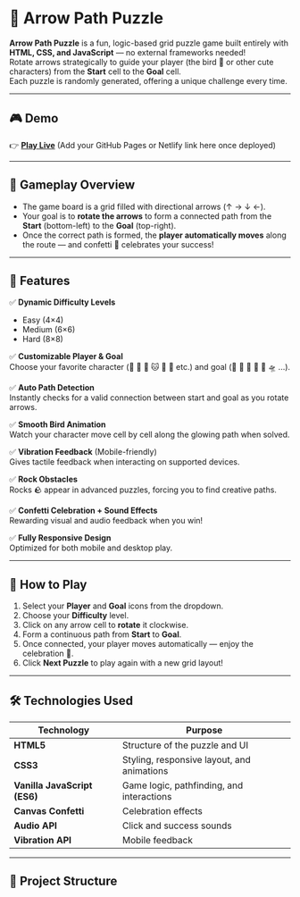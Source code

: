 # 🧩 Arrow Path Puzzle

**Arrow Path Puzzle** is a fun, logic-based grid puzzle game built entirely with **HTML, CSS, and JavaScript** — no external frameworks needed!  
Rotate arrows strategically to guide your player (the bird 🐥 or other cute characters) from the **Start** cell to the **Goal** cell.  
Each puzzle is randomly generated, offering a unique challenge every time.

---

## 🎮 Demo

👉 **[Play Live](#rakeshid03.github.io/ARROWPATHPUZZLE/)** (Add your GitHub Pages or Netlify link here once deployed)

---

## 🧠 Gameplay Overview

- The game board is a grid filled with directional arrows (↑ → ↓ ←).  
- Your goal is to **rotate the arrows** to form a connected path from the **Start** (bottom-left) to the **Goal** (top-right).  
- Once the correct path is formed, the **player automatically moves** along the route — and confetti 🎉 celebrates your success!

---

## 🌟 Features

✅ **Dynamic Difficulty Levels**  
- Easy (4×4)  
- Medium (6×6)  
- Hard (8×8)

✅ **Customizable Player & Goal**  
Choose your favorite character (🐥 🐸 🐰 🐱 🦊 🐼 etc.) and goal (🏁 🎁 💎 🎂 🍖 🛸 ...).

✅ **Auto Path Detection**  
Instantly checks for a valid connection between start and goal as you rotate arrows.

✅ **Smooth Bird Animation**  
Watch your character move cell by cell along the glowing path when solved.

✅ **Vibration Feedback** (Mobile-friendly)  
Gives tactile feedback when interacting on supported devices.

✅ **Rock Obstacles**  
Rocks 🪨 appear in advanced puzzles, forcing you to find creative paths.

✅ **Confetti Celebration + Sound Effects**  
Rewarding visual and audio feedback when you win!

✅ **Fully Responsive Design**  
Optimized for both mobile and desktop play.

---

## 🧩 How to Play

1. Select your **Player** and **Goal** icons from the dropdown.
2. Choose your **Difficulty** level.
3. Click on any arrow cell to **rotate** it clockwise.
4. Form a continuous path from **Start** to **Goal**.
5. Once connected, your player moves automatically — enjoy the celebration 🎉.
6. Click **Next Puzzle** to play again with a new grid layout!

---

## 🛠️ Technologies Used

| Technology | Purpose |
|-------------|----------|
| **HTML5** | Structure of the puzzle and UI |
| **CSS3** | Styling, responsive layout, and animations |
| **Vanilla JavaScript (ES6)** | Game logic, pathfinding, and interactions |
| **Canvas Confetti** | Celebration effects |
| **Audio API** | Click and success sounds |
| **Vibration API** | Mobile feedback |

---

## 📂 Project Structure
